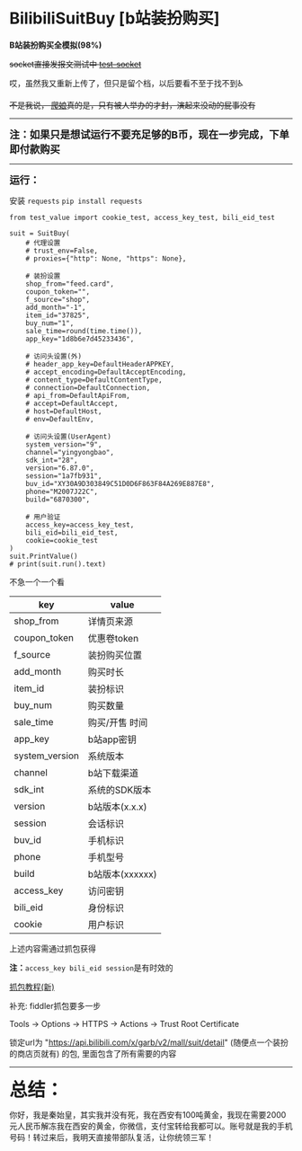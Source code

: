 # BilibiliSuitBuy [b站装扮购买]

**B站装扮购买全模拟(98%)**

~~socket直接发报文测试中 [test-socket](../main/socket-test/socket_suit_buy.py)~~

哎，虽然我又重新上传了，但只是留个档，以后要看不至于找不到♿

~~不是我说， [爬娘](https://space.bilibili.com/647193094)真的是，只有被人举办的才封，演起来没动的屁事没有~~



------------------------------------------------

<font size=4>**注：如果只是想试运行不要充足够的B币，现在一步完成，下单即付款购买**</font>

------------------------------------------------

<font size=4>**运行：**</font>

安装 ```requests``` ``` pip install requests ```

```
from test_value import cookie_test, access_key_test, bili_eid_test

suit = SuitBuy(
    # 代理设置
    # trust_env=False,
    # proxies={"http": None, "https": None},

    # 装扮设置
    shop_from="feed.card",
    coupon_token="",
    f_source="shop",
    add_month="-1",
    item_id="37825",
    buy_num="1",
    sale_time=round(time.time()),
    app_key="1d8b6e7d45233436",

    # 访问头设置(外)
    # header_app_key=DefaultHeaderAPPKEY,
    # accept_encoding=DefaultAcceptEncoding,
    # content_type=DefaultContentType,
    # connection=DefaultConnection,
    # api_from=DefaultApiFrom,
    # accept=DefaultAccept,
    # host=DefaultHost,
    # env=DefaultEnv,

    # 访问头设置(UserAgent)
    system_version="9",
    channel="yingyongbao",
    sdk_int="28",
    version="6.87.0",
    session="1a7fb931",
    buv_id="XY30A9D303849C51D0D6F863F84A269E887E8",
    phone="M2007J22C",
    build="6870300",

    # 用户验证
    access_key=access_key_test,
    bili_eid=bili_eid_test,
    cookie=cookie_test
)
suit.PrintValue()
# print(suit.run().text)
```

不急一个一个看

| key            | value        |
|----------------|--------------|
| shop_from      | 详情页来源        |
| coupon_token   | 优惠卷token     |
| f_source       | 装扮购买位置       |
| add_month      | 购买时长         |
| item_id        | 装扮标识         |
| buy_num        | 购买数量         |
| sale_time      | 购买/开售 时间     |
| app_key        | b站app密钥      |
| system_version | 系统版本         |
| channel        | b站下载渠道       |
| sdk_int        | 系统的SDK版本     |
| version        | b站版本(x.x.x)  |
| session        | 会话标识         |
| buv_id         | 手机标识         |
| phone          | 手机型号         |
| build          | b站版本(xxxxxx) |
| access_key     | 访问密钥         |
| bili_eid       | 身份标识         |
| cookie         | 用户标识         |

上述内容需通过抓包获得

**注：**```access_key bili_eid session```是有时效的

[抓包教程(新)](https://www.bilibili.com/video/BV1Re411g7f5/)

补充: fiddler抓包要多一步

Tools -> Options -> HTTPS -> Actions -> Trust Root Certificate

锁定url为 "https://api.bilibili.com/x/garb/v2/mall/suit/detail" (随便点一个装扮的商店页就有) 的包, 里面包含了所有需要的内容

------------------------------------------------

<font size=6>**总结：** </font>

你好，我是秦始皇，其实我并没有死，我在西安有100吨黄金，我现在需要2000元人民币解冻我在西安的黄金，你微信，支付宝转给我都可以。账号就是我的手机号码！转过来后，我明天直接带部队复活，让你统领三军！
